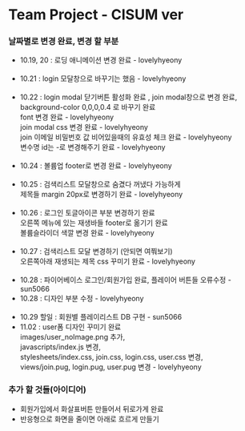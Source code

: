# Team Project - CISUM ver

### 날짜별로 변경 완료, 변경 할 부분

- 10.19, 20 : 로딩 애니메이션 변경 완료 - lovelyhyeony  
  <br/>
- 10.21 : login 모달창으로 바꾸기는 했음 - lovelyhyeony  
  <br/>
- 10.22 : login modal 닫기버튼 활성화 완료 , join modal창으로 변경 완료,  
   background-color 0,0,0,0.4 로 바꾸기 완료  
   font 변경 완료 - lovelyhyeony  
   join modal css 변경 완료 - lovelyhyeony  
   join 이메일 비밀번호 값 비어있을때의 유효성 체크 완료 - lovelyhyeony  
   변수명 id는 -로 변경해주기 완료 - lovelyhyeony  
  <br/>
- 10.24 : 볼륨업 footer로 변경 완료 - lovelyhyeony  
  <br/>
- 10.25 : 검색리스트 모달창으로 숨겼다 꺼냈다 가능하게  
  제목들 margin 20px로 변경하기 완료 - lovelyhyeony  
  <br/>
- 10.26 : 로그인 토글아이콘 부분 변경하기 완료  
  오른쪽 메뉴에 있는 재생바들 footer로 옮기기 완료  
  볼륨슬라이더 색깔 변경 완료 - lovelyhyeony  
  <br/>
- 10.27 : 검색리스트 모달 변경하기 (안되면 여쭤보기)  
  오른쪽아래 재생되는 제목 css 꾸미기 완료 - lovelyhyeony  
  <br/>
- 10.28 : 파이어베이스 로그인/회원가입 완료,
  플레이어 버튼들 오류수정 - sun5066
- 10.28 : 디자인 부분 수정 - lovelyhyeony  
  <br/>
- 10.29 할일 : 회원별 플레이리스트 DB 구현 - sun5066
- 11.02 : user폼 디자인 꾸미기 완료  
  images/user_noImage.png 추가,  
  javascripts/index.js 변경,  
  stylesheets/index.css, join.css, login.css, user.css 변경,  
  views/join.pug, login.pug, user.pug 변경 - lovelyhyeony

### 추가 할 것들(아이디어)

- 회원가입에서 화살표버튼 만들어서 뒤로가게 완료
- 반응형으로 화면을 줄이면 아래로 흐르게 만들기
